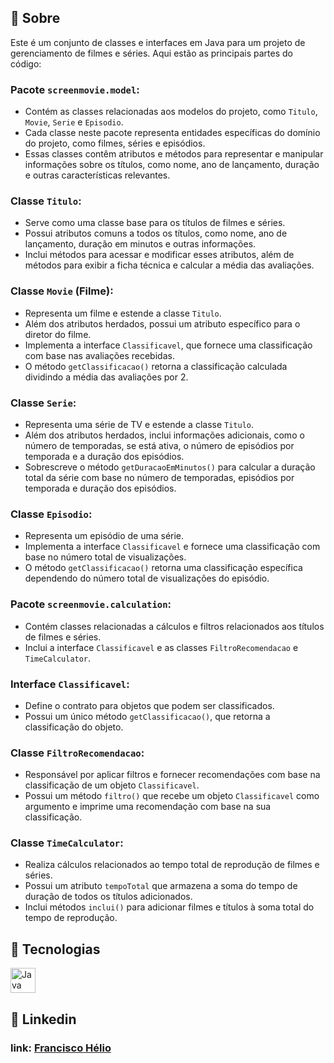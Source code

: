 ## 📝 Sobre
Este é um conjunto de classes e interfaces em Java para um projeto de gerenciamento de filmes e séries. Aqui estão as principais partes do código:

### Pacote `screenmovie.model`:
- Contém as classes relacionadas aos modelos do projeto, como `Titulo`, `Movie`, `Serie` e `Episodio`.
- Cada classe neste pacote representa entidades específicas do domínio do projeto, como filmes, séries e episódios.
- Essas classes contêm atributos e métodos para representar e manipular informações sobre os títulos, como nome, ano de lançamento, duração e outras características relevantes.

### Classe `Titulo`:
- Serve como uma classe base para os títulos de filmes e séries.
- Possui atributos comuns a todos os títulos, como nome, ano de lançamento, duração em minutos e outras informações.
- Inclui métodos para acessar e modificar esses atributos, além de métodos para exibir a ficha técnica e calcular a média das avaliações.

### Classe `Movie` (Filme):
- Representa um filme e estende a classe `Titulo`.
- Além dos atributos herdados, possui um atributo específico para o diretor do filme.
- Implementa a interface `Classificavel`, que fornece uma classificação com base nas avaliações recebidas.
- O método `getClassificacao()` retorna a classificação calculada dividindo a média das avaliações por 2.

### Classe `Serie`:
- Representa uma série de TV e estende a classe `Titulo`.
- Além dos atributos herdados, inclui informações adicionais, como o número de temporadas, se está ativa, o número de episódios por temporada e a duração dos episódios.
- Sobrescreve o método `getDuracaoEmMinutos()` para calcular a duração total da série com base no número de temporadas, episódios por temporada e duração dos episódios.

### Classe `Episodio`:
- Representa um episódio de uma série.
- Implementa a interface `Classificavel` e fornece uma classificação com base no número total de visualizações.
- O método `getClassificacao()` retorna uma classificação específica dependendo do número total de visualizações do episódio.

### Pacote `screenmovie.calculation`:
- Contém classes relacionadas a cálculos e filtros relacionados aos títulos de filmes e séries.
- Inclui a interface `Classificavel` e as classes `FiltroRecomendacao` e `TimeCalculator`.

### Interface `Classificavel`:
- Define o contrato para objetos que podem ser classificados.
- Possui um único método `getClassificacao()`, que retorna a classificação do objeto.

### Classe `FiltroRecomendacao`:
- Responsável por aplicar filtros e fornecer recomendações com base na classificação de um objeto `Classificavel`.
- Possui um método `filtro()` que recebe um objeto `Classificavel` como argumento e imprime uma recomendação com base na sua classificação.

### Classe `TimeCalculator`:
- Realiza cálculos relacionados ao tempo total de reprodução de filmes e séries.
- Possui um atributo `tempoTotal` que armazena a soma do tempo de duração de todos os títulos adicionados.
- Inclui métodos `inclui()` para adicionar filmes e títulos à soma total do tempo de reprodução.

## 🚀 Tecnologias
<div>
  <img src="https://cdn.jsdelivr.net/gh/devicons/devicon/icons/java/java-original.svg" alt="Java" title="Java" width="40" height="40"/>
</div>

## 💼 Linkedin
### link: [Francisco Hélio](https://www.linkedin.com/in/francisco-helio/)
